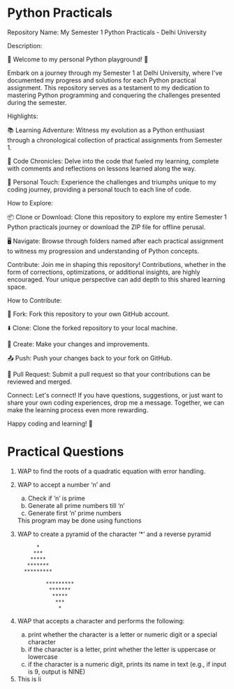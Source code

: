 # Python Practicals

Repository Name: My Semester 1 Python Practicals - Delhi University

Description:

🚀 Welcome to my personal Python playground! 🐍

Embark on a journey through my Semester 1 at Delhi University, where I've documented my progress and solutions for each Python practical assignment. This repository serves as a testament to my dedication to mastering Python programming and conquering the challenges presented during the semester.

Highlights:

📚 Learning Adventure: Witness my evolution as a Python enthusiast through a chronological collection of practical assignments from Semester 1.

🤖 Code Chronicles: Delve into the code that fueled my learning, complete with comments and reflections on lessons learned along the way.

📝 Personal Touch: Experience the challenges and triumphs unique to my coding journey, providing a personal touch to each line of code.

How to Explore:

📦 Clone or Download: Clone this repository to explore my entire Semester 1 Python practicals journey or download the ZIP file for offline perusal.

🖥️ Navigate: Browse through folders named after each practical assignment to witness my progression and understanding of Python concepts.

Contribute:
Join me in shaping this repository! Contributions, whether in the form of corrections, optimizations, or additional insights, are highly encouraged. Your unique perspective can add depth to this shared learning space.

How to Contribute:

🍴 Fork: Fork this repository to your own GitHub account.

⬇️ Clone: Clone the forked repository to your local machine.

🔄 Create: Make your changes and improvements.

📤 Push: Push your changes back to your fork on GitHub.

🤝 Pull Request: Submit a pull request so that your contributions can be reviewed and merged.

Connect:
Let's connect! If you have questions, suggestions, or just want to share your own coding experiences, drop me a message. Together, we can make the learning process even more rewarding.

Happy coding and learning! 🌟

# Practical Questions

1. WAP to find the roots of a quadratic equation with error handling.

2. WAP to accept a number ‘n’ and
    <ol type="a">
        <li>Check if ’n’ is prime</li>
        <li>Generate all prime numbers till ‘n’</li>
        <li>Generate first ‘n’ prime numbers</li>
    </ol>
   This program may be done using functions

3. WAP to create a pyramid of the character ‘*’ and a reverse pyramid

             *
            ***
           *****
          *******
         ********* 

                *********
                 *******
                  *****
                   ***
                    *

4. WAP that accepts a character and performs the following: 
    <ol type="a">
        <li>print whether the character is a letter or numeric digit or a special character </li>
        <li>if the character is a letter, print whether the letter is uppercase or lowercase</li>
        <li>if the character is a numeric digit, prints its name in text (e.g., if input is 9, output is NINE)</li>
    </ol>
    <li>This is li </li>
